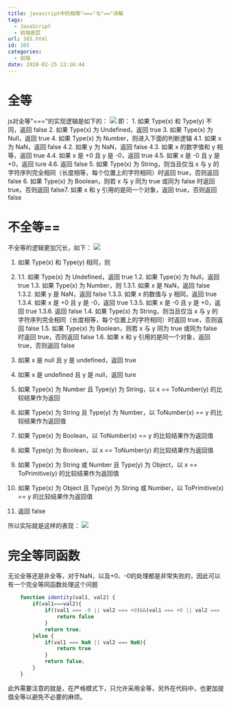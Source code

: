 ```yaml
---
title: javascript中的相等"==="与"=="详解
tags:
  - JavaScript
  - 前端底层
url: 165.html
id: 165
categories:
  - 前端
date: 2018-02-25 13:16:44
---
```


全等
==

js对全等"==="的实现逻辑是如下的： ![](http://img.bugzhang.com/%E5%85%A8%E7%AD%89.png) 即： 1\. 如果 Type(x) 和 Type(y) 不同，返回 false 2. 如果 Type(x) 为 Undefined，返回 true 3. 如果 Type(x) 为 Null，返回 true 4. 如果 Type(x) 为 Number，则进入下面的判断逻辑 4.1. 如果 x 为 NaN，返回 false
4.2. 如果 y 为 NaN，返回 false
4.3. 如果 x 的数字值和 y 相等，返回 true
4.4. 如果 x 是 +0 且 y 是 -0，返回 true
4.5. 如果 x 是 -0 且 y 是 +0，返回 ture
4.6. 返回 false 5. 如果 Type(x) 为 String，则当且仅当 x 与 y 的字符序列完全相同（长度相等，每个位置上的字符相同）时返回 true，否则返回 false 6. 如果 Type(x) 为 Boolean，则若 x 与 y 同为 true 或同为 false 时返回 true，否则返回 false7. 如果 x 和 y 引用的是同一个对象，返回 true，否则返回 false

不全等==
=====

不全等的逻辑更加冗长，如下： ![](http://img.bugzhang.com/%E9%9D%9E%E5%85%A8%E7%AD%89.png)

1.  如果 Type(x) 和 Type(y) 相同，则

2.  1.1. 如果 Type(x) 为 Undefined，返回 true
    1.2. 如果 Type(x) 为 Null，返回 true
    1.3. 如果 Type(x) 为 Number，则
    1.3.1. 如果 x 是 NaN，返回 false
    1.3.2. 如果 y 是 NaN，返回 false
    1.3.3. 如果 x 的数值与 y 相同，返回 true
    1.3.4. 如果 x 是 +0 且 y 是 -0，返回 true
    1.3.5. 如果 x 是 -0 且 y 是 +0，返回 true
    1.3.6. 返回 false
    1.4. 如果 Type(x) 为 String，则当且仅当 x 与 y 的字符序列完全相同（长度相等，每个位置上的字符相同）时返回 true，否则返回 false
    1.5. 如果 Type(x) 为 Boolean，则若 x 与 y 同为 true 或同为 false 时返回 true，否则返回 false
    1.6. 如果 x 和 y 引用的是同一个对象，返回 true，否则返回 false

3.  如果 x 是 null 且 y 是 undefined，返回 true

4.  如果 x 是 undefined 且 y 是 null，返回 ture

5.  如果 Type(x) 为 Number 且 Type(y) 为 String，以 x == ToNumber(y) 的比较结果作为返回

6.  如果 Type(x) 为 String 且 Type(y) 为 Number，以 ToNumber(x) == y 的比较结果作为返回值

7.  如果 Type(x) 为 Boolean，以 ToNumber(x) == y 的比较结果作为返回值

8.  如果 Type(y) 为 Boolean，以 x == ToNumber(y) 的比较结果作为返回值

9.  如果 Type(x) 为 String 或 Number 且 Type(y) 为 Object，以 x == ToPrimitive(y) 的比较结果作为返回值

10.  如果 Type(x) 为 Object 且 Type(y) 为 String 或 Number，以 ToPrimitive(x) == y 的比较结果作为返回值

11.  返回 false

所以实际就是这样的表现： ![](https://timgsa.baidu.com/timg?image&quality=80&size=b9999_10000&sec=1519546038753&di=433922788363eb439577b9e06a9758d0&imgtype=0&src=http%3A%2F%2Fimages2015.cnblogs.com%2Fblog%2F912254%2F201610%2F912254-20161025235619187-741352385.png)

完全等同函数
======

无论全等还是非全等，对于NaN，以及+0、-0的处理都是非常失败的，因此可以有一个完全等同函数处理这个问题

```js
    function identity(val1, val2) {
        if(val1===val2){
            if((val1 === -0 || val2 === +0)&&(val1 === +0 || val2 === -0)){
                return false
            }
            return true;
        }else {
            if(val1 === NaN || val2 === NaN){
                return true
            }
            return false;
        }
    }
```

此外需要注意的就是，在严格模式下，只允许采用全等，另外在代码中，也更加提倡全等以避免不必要的麻烦。